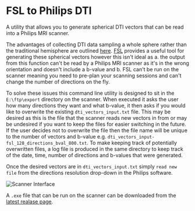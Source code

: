 # FSL to Philips DTI

A utility that allows you to generate spherical DTI vectors that can be read into a Philips MRI scanner.

The advantages of collecting DTI data sampling a whole sphere rather than the traditional hemisphere are outlined [here](https://fsl.fmrib.ox.ac.uk/fsl/fslwiki/eddy). [FSL](https://fsl.fmrib.ox.ac.uk/fsl/fslwiki/FSL) provides a useful tool for generating these spherical vectors however this isn't ideal as a. the output from this function can't be read by a Philips MRI scanner as it's in the wrong orientation and doesn't include a b-value and b. FSL can't be run on the scanner meaning you need to pre-plan your scanning sessions and can't change the number of directions on the fly. 

To solve these issues this command line utility is designed to sit in the `E:\ftp\export` directory on the scanner. When executed it asks the user how many directions they want and what b-value, it then asks if you would like to overwrite the existing `dti_vectors_input.txt` file. This may be desired as this is the file that the scanner reads new vectors in from or may be undesired if you want to keep the files for easier switching in the future. If the user decides not to overwrite the file then the file name will be unique to the number of vectors and b-value e.g. `dti_vectors_input-fsl_128_directions_bval_800.txt`. To make keeping track of potentially overwritten files, a log file is produced in the same directory to keep track of the date, time, number of directions and b-values that were generated.

Once the desired vectors are in `dti_vectors_input.txt` simply `read new file` from the directions resolution drop-down in the Philips software.

![Scanner Interface](http://alexdaniel.info/images/read_new_file.png "Scanner Interface")

A `.exe` file that can be run on the scanner can be downloaded from the [latest realase page](https://github.com/alexdaniel654/FSL_to_Philips_DTI/releases/latest).
